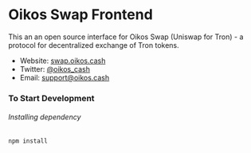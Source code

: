 # Oikos Swap Frontend

This an an open source interface for Oikos Swap (Uniswap for Tron) - a protocol for decentralized exchange of Tron tokens.

- Website: [swap.oikos.cash](https://swap.oikos.cash/)
- Twitter: [@oikos_cash](https://twitter.com/oikos_cash)
- Email: [support@oikos.cash](mailto:support@oikos.cash)

### To Start Development

###### Installing dependency

```bash
npm install
```
